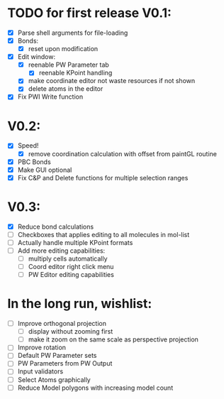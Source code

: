 # TODO for first release V0.1:

- [x] Parse shell arguments for file-loading
- [x] Bonds:
  - [x] reset upon modification
- [x] Edit window:
  - [x] reenable PW Parameter tab
    - [x] reenable KPoint handling
  - [x] make coordinate editor not waste resources if not shown
  - [x] delete atoms in the editor
- [x] Fix PWI Write function

# V0.2:

- [x] Speed!
  - [x] remove coordination calculation with offset from paintGL routine
- [x] PBC Bonds
- [x] Make GUI optional
- [x] Fix C&P and Delete functions for multiple selection ranges

# V0.3:

- [x] Reduce bond calculations
- [ ] Checkboxes that applies editing to all molecules in mol-list
- [ ] Actually handle multiple KPoint formats
- [ ] Add more editing capabilities:
  - [ ] multiply cells automatically
  - [ ] Coord editor right click menu
  - [ ] PW Editor editing capabilities

# In the long run, wishlist:

- [ ] Improve orthogonal projection
  - [ ] display without zooming first
  - [ ] make it zoom on the same scale as perspective projection
- [ ] Improve rotation
- [ ] Default PW Parameter sets
- [ ] PW Parameters from PW Output
- [ ] Input validators
- [ ] Select Atoms graphically
- [ ] Reduce Model polygons with increasing model count

